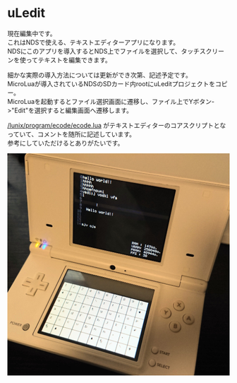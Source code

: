 # uLedit

現在編集中です。  
これはNDSで使える、テキストエディターアプリになります。  
NDSにこのアプリを導入するとNDS上でファイルを選択して、タッチスクリーンを使ってテキストを編集できます。  

細かな実際の導入方法については更新ができ次第、記述予定です。  
MicroLuaが導入されているNDSのSDカード内rootにuLeditプロジェクトをコピー。  
MicroLuaを起動するとファイル選択画面に遷移し、ファイル上でYボタン->"Edit"を選択すると編集画面へ遷移します。  

[/lunix/program/ecode/ecode.lua]([https://github.com/737c/uLedit/tree/main](https://github.com/737c/uLedit/blob/main/lunix/program/ecode/ecode.lua)) がテキストエディターのコアスクリプトとなっていて、コメントを随所に記述しています。  
参考にしていただけるとありがたいです。  

![NDS テキスト編集画面](https://raw.githubusercontent.com/737c/uLedit/refs/heads/main/DSC_1687%7E3.JPG)

